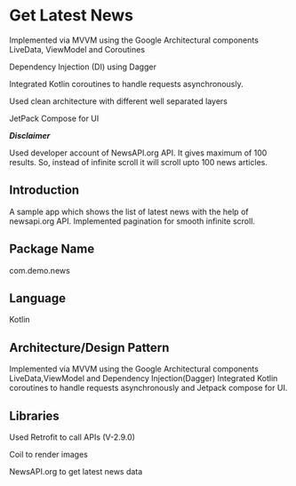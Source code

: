 
# Get Latest News

Implemented via MVVM using the Google Architectural components LiveData, ViewModel and Coroutines

Dependency Injection (DI) using Dagger

Integrated Kotlin coroutines to handle requests asynchronously.

Used clean architecture with different well separated layers

JetPack Compose for UI

***Disclaimer***

Used developer account of NewsAPI.org API. It gives maximum of 100 results. 
So, instead of infinite scroll it will scroll upto 100 news articles.

## Introduction
A sample app which shows the list of latest news with the help of newsapi.org API. Implemented pagination for smooth infinite scroll.

## Package Name
com.demo.news

## Language

Kotlin

## Architecture/Design Pattern
Implemented via MVVM using the Google Architectural components LiveData,ViewModel and Dependency Injection(Dagger)
Integrated Kotlin coroutines to handle requests asynchronously and Jetpack compose for UI.

## Libraries
Used Retrofit to call APIs (V-2.9.0)

Coil to render images

NewsAPI.org to get latest news data
